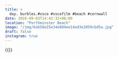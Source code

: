 ```yaml
---
title: >
  day. burbles.#vsco #vscofilm #beach #cornwall
date: 2016-09-03T14:42:32+00:00
location: "Porthminster Beach"
image: "/img/6ab58e25e34e084ee14ad3e2059cbd5a.jpg"
draft: false
instagram: true
---
```


{{<photo src="/img/6ab58e25e34e084ee14ad3e2059cbd5a.jpg">}}

